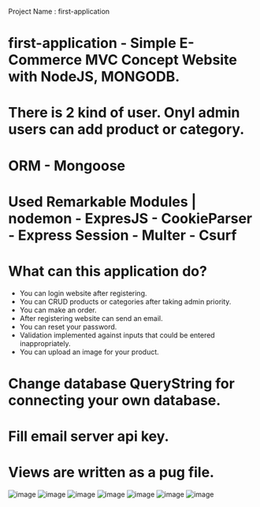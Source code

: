 Project Name : first-application
# first-application - Simple E-Commerce MVC Concept Website with NodeJS, MONGODB.

# There is 2 kind of user. Onyl admin users can add product or category.
# ORM - Mongoose
# Used Remarkable Modules | nodemon - ExpresJS - CookieParser - Express Session - Multer - Csurf

# What can this application do? 
  - You can login website after  registering.
  - You can CRUD products or categories after taking admin priority.
  - You can make an order.
  - After registering website can send an email.
  - You can reset your password.
  - Validation implemented against inputs that could be entered inappropriately.
  - You can upload an image for your product.
  
# Change database QueryString for connecting your own database.
# Fill email server api key.
# Views are written as a pug file.

![image](https://user-images.githubusercontent.com/60510780/133971728-f4550a65-5d03-4e8b-8072-3aabf230041b.png)
![image](https://user-images.githubusercontent.com/60510780/133971790-17530a0e-2911-43b1-809f-fc72d1fc8119.png)
![image](https://user-images.githubusercontent.com/60510780/133971832-d79bf36e-d11f-42f1-8442-4c31c8ed5d9c.png)
![image](https://user-images.githubusercontent.com/60510780/133971868-2aceb526-71da-432e-a4a8-fae6fa18a7bd.png)
![image](https://user-images.githubusercontent.com/60510780/133972361-d1707dba-f3d5-453d-88c1-4abb9ee1a91f.png)
![image](https://user-images.githubusercontent.com/60510780/133972415-1a61069f-138a-4043-92e3-0b6895d34d69.png)
![image](https://user-images.githubusercontent.com/60510780/133972460-b53057fa-5b43-4378-a5a7-11fe684936a6.png)



